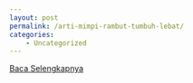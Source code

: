 ```yaml
---
layout: post
permalink: /arti-mimpi-rambut-tumbuh-lebat/
categories:
    - Uncategorized
---
```


[Baca Selengkapnya](/05)